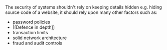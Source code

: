 The security of systems shouldn't rely on keeping details hidden e.g. hiding source code of a website, it should rely upon many other factors such as:
- password policies
- [[Defence in depth]]
- transaction limits
- solid network architecture 
- fraud and audit controls
